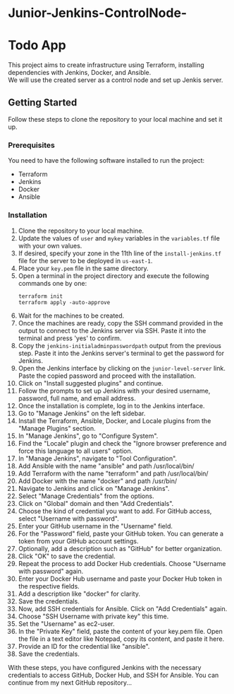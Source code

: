 # Junior-Jenkins-ControlNode-
# Todo App  

This project aims to create infrastructure using Terraform, installing dependencies with Jenkins, Docker, and Ansible.  
We will use the created server as a control node and set up Jenkis server.  

## Getting Started  

Follow these steps to clone the repository to your local machine and set it up.  

### Prerequisites  

You need to have the following software installed to run the project:  

- Terraform  
- Jenkins  
- Docker  
- Ansible  

### Installation  

1. Clone the repository to your local machine.  
2. Update the values of `user` and `mykey` variables in the `variables.tf` file with your own values.  
3. If desired, specify your zone in the 11th line of the `install-jenkins.tf` file for the server to be deployed in `us-east-1`.  
4. Place your `key.pem` file in the same directory.  
5. Open a terminal in the project directory and execute the following commands one by one:  
    ```  
    terraform init  
    terraform apply -auto-approve  
    ```  
6. Wait for the machines to be created.  
7. Once the machines are ready, copy the SSH command provided in the output to connect to the Jenkins server via SSH. Paste it into the terminal and press 'yes' to confirm.  
8. Copy the `jenkins-initialadminpasswordpath` output from the previous step. Paste it into the Jenkins server's terminal to get the password for Jenkins.  
9. Open the Jenkins interface by clicking on the `junior-level-server` link. Paste the copied password and proceed with the installation.  
10. Click on "Install suggested plugins" and continue.  
11. Follow the prompts to set up Jenkins with your desired username, password, full name, and email address.  
12. Once the installation is complete, log in to the Jenkins interface.  
13. Go to "Manage Jenkins" on the left sidebar.  
14. Install the Terraform, Ansible, Docker, and Locale plugins from the "Manage Plugins" section.  
15. In "Manage Jenkins", go to "Configure System".  
16. Find the "Locale" plugin and check the "Ignore browser preference and force this language to all users" option.  
17. In "Manage Jenkins", navigate to "Tool Configuration".  
18. Add Ansible with the name "ansible" and path /usr/local/bin/   
19. Add Terraform with the name "terraform" and path /usr/local/bin/   
20. Add Docker with the name "docker" and path /usr/bin/  
21. Navigate to Jenkins and click on "Manage Jenkins".  
22. Select "Manage Credentials" from the options.  
23. Click on "Global" domain and then "Add Credentials".  
24. Choose the kind of credential you want to add. For GitHub access, select "Username with password".  
25. Enter your GitHub username in the "Username" field.  
26. For the "Password" field, paste your GitHub token. You can generate a token from your GitHub account settings.  
27. Optionally, add a description such as "GitHub" for better organization.  
28. Click "OK" to save the credential.  
29. Repeat the process to add Docker Hub credentials. Choose "Username with password" again.  
30. Enter your Docker Hub username and paste your Docker Hub token in the respective fields.  
31. Add a description like "docker" for clarity.  
32. Save the credentials.  
33. Now, add SSH credentials for Ansible. Click on "Add Credentials" again.  
34. Choose "SSH Username with private key" this time.  
35. Set the "Username" as ec2-user.  
36. In the "Private Key" field, paste the content of your key.pem file. Open the file in a text editor like Notepad, copy its content, and paste it here.  
37. Provide an ID for the credential like "ansible".  
38. Save the credentials.

With these steps, you have configured Jenkins with the necessary credentials to access GitHub, Docker Hub, and SSH for Ansible.
You can continue from my next GitHub repository...  
